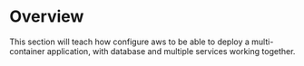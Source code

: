 # Overview

This section will teach how configure aws to be able to deploy a multi-container application, with database and multiple services working together.
